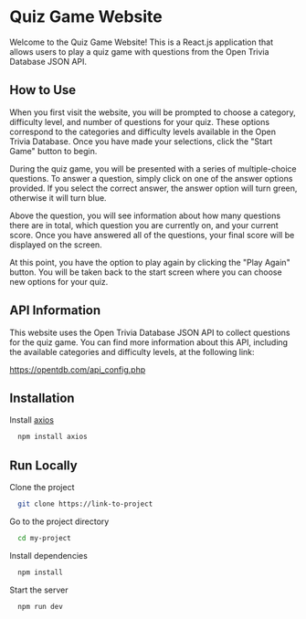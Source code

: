 # Quiz Game Website

Welcome to the Quiz Game Website! This is a React.js application that allows users to play a quiz game with questions from the Open Trivia Database JSON API.

## How to Use

When you first visit the website, you will be prompted to choose a category, difficulty level, and number of questions for your quiz. These options correspond to the categories and difficulty levels available in the Open Trivia Database. Once you have made your selections, click the "Start Game" button to begin.

During the quiz game, you will be presented with a series of multiple-choice questions. To answer a question, simply click on one of the answer options provided. If you select the correct answer, the answer option will turn green, otherwise it will turn blue.

Above the question, you will see information about how many questions there are in total, which question you are currently on, and your current score. Once you have answered all of the questions, your final score will be displayed on the screen.

At this point, you have the option to play again by clicking the "Play Again" button. You will be taken back to the start screen where you can choose new options for your quiz.
## API Information

This website uses the Open Trivia Database JSON API to collect questions for the quiz game. You can find more information about this API, including the available categories and difficulty levels, at the following link:

https://opentdb.com/api_config.php


## Installation

Install [axios](https://www.npmjs.com/package/axios)

```bash
  npm install axios
```
    
## Run Locally

Clone the project

```bash
  git clone https://link-to-project
```

Go to the project directory

```bash
  cd my-project
```

Install dependencies

```bash
  npm install
```

Start the server

```bash
  npm run dev
```

